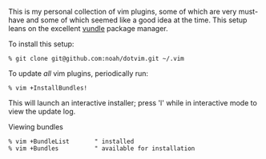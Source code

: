 This is my personal collection of vim plugins, some of which are very
must-have and some of which seemed like a good idea at the time.  This
setup leans on the excellent
[vundle](https://github.com/gmarik/vundle.git) package manager.  

To install this setup:

```
% git clone git@github.com:noah/dotvim.git ~/.vim
```

To update *all* vim plugins, periodically run:

```
% vim +InstallBundles!
```

This will launch an interactive installer; press 'l' while in
interactive mode to view the update log.

Viewing bundles

```
% vim +BundleList       " installed
% vim +Bundles          " available for installation
```

